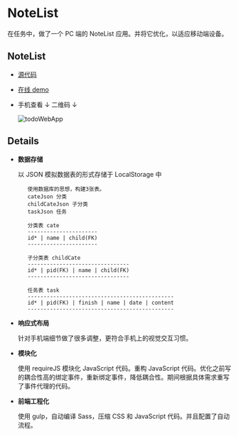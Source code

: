 # NoteList

在任务中，做了一个 PC 端的 NoteList 应用。并将它优化，以适应移动端设备。

## NoteList 


* [源代码](https://github.com/sunzheng987/NoteList)
* [在线 demo](http://sunzheng987.github.io/NoteList)
* 手机查看 ↓ 二维码 ↓
    
    ![todoWebApp](http://qr.api.cli.im/qr?data=https%253A%252F%252Fsunzheng987.github.io%252FNoteList%252F&level=H&transparent=false&bgcolor=%23ffffff&forecolor=%23000000&blockpixel=12&marginblock=1&logourl=&size=280&kid=cliim&key=07b45b9231d628bca12a3c57b56ecfb8)



## Details

* **数据存储**

    以 JSON 模拟数据表的形式存储于 LocalStorage 中

         使用数据库的思想，构建3张表。
         cateJson 分类
         childCateJson 子分类
         taskJson 任务
         
         分类表 cate
         ----------------------
         id* | name | child(FK)
         ----------------------
         
         子分类表 childCate
         --------------------------------
         id* | pid(FK) | name | child(FK)
         --------------------------------
         
         任务表 task
         ----------------------------------------------
         id* | pid(FK) | finish | name | date | content
         ----------------------------------------------

* **响应式布局**
    
    针对手机端细节做了很多调整，更符合手机上的视觉交互习惯。


* **模块化**
    
    使用 requireJS 模块化 JavaScript 代码。重构 JavaScript 代码。优化之前写的耦合性高的绑定事件，重新绑定事件，降低耦合性。期间根据具体需求重写了事件代理的代码。

* **前端工程化**
    
    使用 gulp，自动编译 Sass，压缩 CSS 和 JavaScript 代码。并且配置了自动流程。

